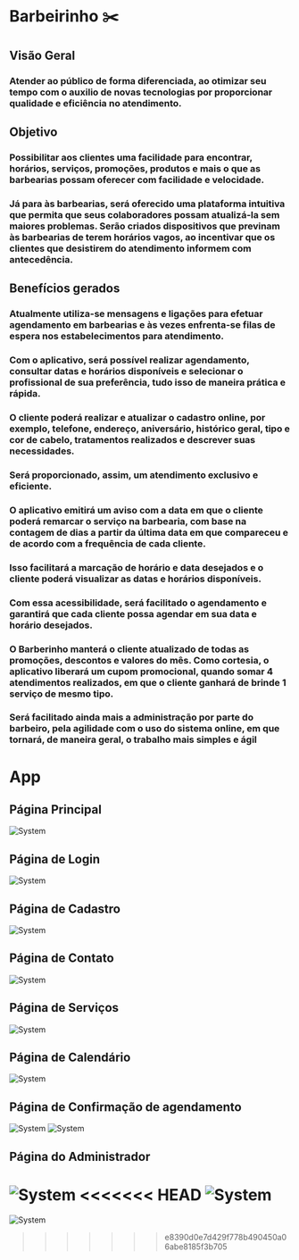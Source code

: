 # Barbeirinho ✂️

## Visão Geral
### Atender ao público de forma diferenciada, ao otimizar seu tempo com o auxilio de novas tecnologias por proporcionar qualidade e eficiência no atendimento.

## Objetivo 
### Possibilitar aos clientes uma facilidade para encontrar, horários, serviços, promoções, produtos e mais o que as barbearias possam oferecer com facilidade e velocidade.
### Já para às barbearias, será oferecido uma plataforma intuitiva que permita que seus colaboradores possam atualizá-la sem maiores problemas. Serão criados dispositivos que previnam às barbearias de terem horários vagos, ao incentivar que os clientes que desistirem do atendimento informem com antecedência.

## Benefícios gerados
### Atualmente utiliza-se mensagens e ligações para efetuar agendamento em barbearias e às vezes enfrenta-se filas de espera nos estabelecimentos para atendimento. 
### Com o aplicativo, será possível realizar agendamento, consultar datas e horários disponíveis e selecionar o profissional de sua preferência, tudo isso de maneira prática e rápida. 
### O cliente poderá realizar e atualizar o cadastro online, por exemplo, telefone, endereço, aniversário, histórico geral, tipo e cor de cabelo, tratamentos realizados e descrever suas necessidades. 
### Será proporcionado, assim, um atendimento exclusivo e eficiente. 
### O aplicativo emitirá um aviso com a data em que o cliente poderá remarcar o serviço na barbearia, com base na contagem de dias a partir da última data em que compareceu e de acordo com a frequência de cada cliente. 
### Isso facilitará a marcação de horário e data desejados e o cliente poderá visualizar as datas e horários disponíveis. 
### Com essa acessibilidade, será facilitado o agendamento e garantirá que cada cliente possa agendar em sua data e horário desejados. 
### O Barberinho manterá o cliente atualizado de todas as promoções, descontos e valores do mês. Como cortesia, o aplicativo liberará um cupom promocional, quando somar 4 atendimentos realizados, em que o cliente ganhará de brinde 1 serviço de mesmo tipo. 
### Será facilitado ainda mais a administração por parte do barbeiro, pela agilidade com o uso do sistema online, em que tornará, de maneira geral, o trabalho mais simples e ágil

# App 
## Página Principal
![System](/ProjetoPI/images/home.png)

## Página de Login 
![System](/ProjetoPI/images/login.png)

## Página de Cadastro
![System](/ProjetoPI/images/cadastro.png)

## Página de Contato
![System](/ProjetoPI/images/contact.png)

## Página de Serviços
![System](/ProjetoPI/images/services.png)

## Página de Calendário
![System](/ProjetoPI/images/calendar.png)

## Página de Confirmação de agendamento
![System](/ProjetoPI/images/confirmation.png)
![System](/ProjetoPI/images/confirmed_appointment.png)

## Página do Administrador
![System](/ProjetoPI/images/admin_area.png)
<<<<<<< HEAD
![System](/ProjetoPI/images/admin%20edit.png)
=======
![System](/ProjetoPI/images/admin%20edit.png)
>>>>>>> e8390d0e7d429f778b490450a06abe8185f3b705
